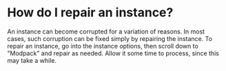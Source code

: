 # How do I repair an instance?

An instance can become corrupted for a variation of reasons. In most cases, such corruption can be fixed simply by repairing the instance. To repair an instance, go into the instance options, then scroll down to "Modpack" and repair as needed. Allow it some time to process, since this may take a while.